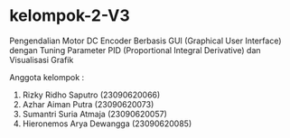 # kelompok-2-V3
Pengendalian Motor DC Encoder Berbasis GUI (Graphical User Interface) dengan Tuning Parameter PID (Proportional Integral Derivative) dan Visualisasi Grafik

Anggota kelompok :
1. Rizky Ridho Saputro (23090620066)
2. Azhar Aiman Putra (23090620073)
3. Sumantri Suria Atmaja (23090620057)
4. Hieronemos Arya Dewangga (23090620085)
